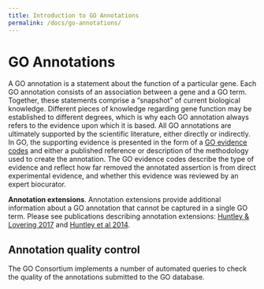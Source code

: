 ```yaml
---
title: Introduction to GO Annotations
permalink: /docs/go-annotations/
---
```


# GO Annotations

<!-- GO annotations: the model of biology. Annotations are statements describing the functions of specific genes, using concepts in the Gene Ontology. The simplest and most common annotation links one gene to one function, e.g. FZD4 + Wnt signaling pathway. Each statement is based on a specified piece of evidence. -->
A GO annotation is a statement about the function of a particular gene. Each GO annotation consists of an association between a gene and a GO term. Together, these statements comprise a “snapshot” of current biological knowledge. Different pieces of knowledge regarding gene function may be established to different degrees, which is why each GO annotation always refers to the evidence upon which it is based. All GO annotations are ultimately supported by the scientific literature, either directly or indirectly. In GO, the supporting evidence is presented in the form of a [GO evidence codes](/docs/guide-go-evidence-codes/) and either a published reference or description of the methodology used to create the annotation. The GO evidence codes describe the type of evidence and reflect how far removed the annotated assertion is from direct experimental evidence, and whether this evidence was reviewed by an expert biocurator.


**Annotation extensions**. Annotation extensions provide additional information about a GO annotation that cannot be captured in a single GO term. Please see publications describing annotation extensions: <a href="https://www.ncbi.nlm.nih.gov/pubmed/27812947">Huntley & Lovering 2017</a> and <a href="https://www.ncbi.nlm.nih.gov/pubmed/24885854">Huntley et al 2014</a>.

## Annotation quality control
The GO Consortium implements a number of automated queries to check the quality of the annotations submitted to the GO database.
